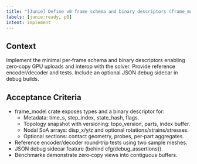 ```yaml
---
title: "[Junie] Define v0 frame schema and binary descriptors (frame_model)"
labels: [junie:ready, p0]
intent: implement
---
```


## Context
Implement the minimal per‑frame schema and binary descriptors enabling zero‑copy GPU uploads and interop with the solver. Provide reference encoder/decoder and tests. Include an optional JSON debug sidecar in debug builds.

## Acceptance Criteria
- frame_model crate exposes types and a binary descriptor for:
  - Metadata: time_s, step_index, state_hash, flags.
  - Topology snapshot with versioning: topo_version, parts, index buffer.
  - Nodal SoA arrays: disp_x/y/z and optional rotations/strains/stresses.
  - Optional sections: contact geometry, probes, per‑part aggregates.
- Reference encoder/decoder round‑trip tests using two sample meshes.
- JSON debug sidecar feature (behind cfg(debug_assertions)).
- Benchmarks demonstrate zero‑copy views into contiguous buffers.